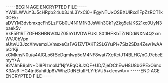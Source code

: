 -----BEGIN AGE ENCRYPTED FILE-----
YWdlLWVuY3J5cHRpb24ub3JnL3YxCi0+IFgyNTUxOSBXUlRxd1FpZzRCT1k0OEkr
aDVYM3dvbmxqcFhSLzFGb0U4N1M1N3JsWlh3Ck1yZkg5elJKS21xc0UyN3paek5v
VkF5R1RTZGFHSHBNVGlJZ05hYUVDWFUKLS0tIHFKbTZrNDdiNXN4Q2xmWVJ0bVpn
aUtwU3JzcXhwemxLVmsxeCs1VG1ZVTAKT2SLGYuPi+7Slz2SDa4Zew1wAApCrKji
xCMknsN0u/a4AlGLo6f6eDqmIwp5dM4NF8wat7XcKctJT4BLHC/nGJ7cbeEmyY+A
92VJmB9pIN+Dl8PIzmolJfNjfARqQ8JzQF+UD/ZjeDChEwH8U8bGPExOimcK3As6
I+G4tnt6uhittIp8VWhzDdNEtuIIFLYfbVU5+deowA==
-----END AGE ENCRYPTED FILE-----

